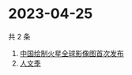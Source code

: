 # 2023-04-25

共 2 条

<!-- BEGIN -->
<!-- 最后更新时间 Tue Apr 25 2023 02:15:12 GMT+0800 (China Standard Time) -->

1. [中国绘制火星全球影像图首次发布](https://www.zhihu.com/search?q=中国绘制火星全球影像图首次发布)
1. [人文季](https://www.zhihu.com/search?q=人文季)

<!-- END -->
